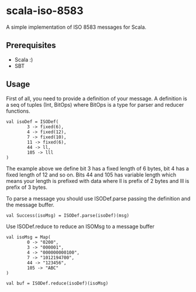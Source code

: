 # scala-iso-8583

A simple implementation of ISO 8583 messages for Scala.

## Prerequisites

* Scala :)
* SBT

## Usage

First of all, you need to provide a definition of your message. A definition is a seq of tuples (Int, BitOps) where BitOps is a type for parser and reducer functions.

```
val isoDef = ISODef(
        3 -> fixed(6),
        4 -> fixed(12),
        7 -> fixed(10),
        11 -> fixed(6),
        44 -> ll,
        105 -> lll
)
```

The example above we define bit 3 has a fixed length of 6 bytes, bit 4 has a fixed length of 12 and so on. Bits 44 and 105 has variable length which means your length is prefixed with data where ll is prefix of 2 bytes and lll is prefix of 3 bytes.

To parse a message you should use ISODef.parse passing the definition and the message buffer.

```
val Success(isoMsg) = ISODef.parse(isoDef)(msg)
```

Use ISODef.reduce to reduce an ISOMsg to a message buffer

```
val isoMsg = Map(
        0 -> "0200",
        3 -> "000001",
        4 -> "000000000100",
        7 -> "1012194700",
        44 -> "123456",
        105 -> "ABC"
)

val buf = ISODef.reduce(isoDef)(isoMsg)
```
